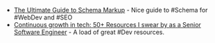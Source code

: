 - [The Ultimate Guide to Schema Markup](https://seotesting.com/blog/schema-markup) - Nice guide to #Schema for #WebDev and #SEO
- [Continuous growth in tech: 50+ Resources I swear by as a Senior Software Engineer](https://careercutler.substack.com/p/continuous-growth-in-tech-50-resources) - A load of great #Dev resources.